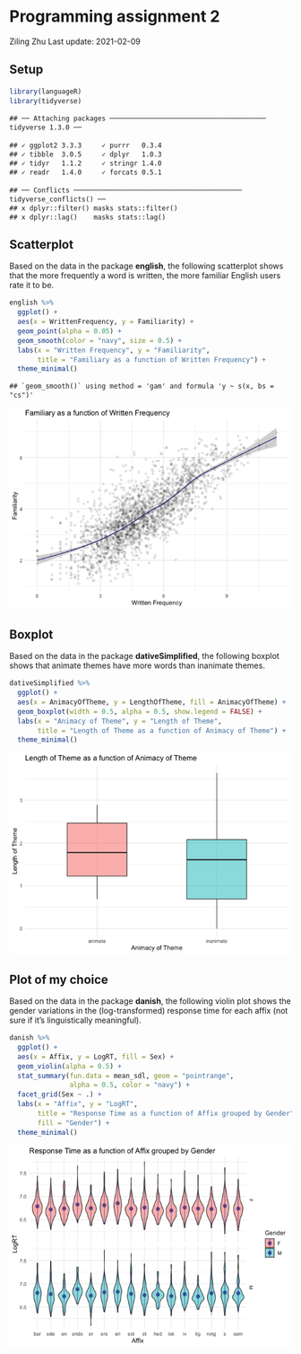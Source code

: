 Programming assignment 2
================
Ziling Zhu
Last update: 2021-02-09

## Setup

``` r
library(languageR)
library(tidyverse)
```

    ## ── Attaching packages ─────────────────────────────────────── tidyverse 1.3.0 ──

    ## ✓ ggplot2 3.3.3     ✓ purrr   0.3.4
    ## ✓ tibble  3.0.5     ✓ dplyr   1.0.3
    ## ✓ tidyr   1.1.2     ✓ stringr 1.4.0
    ## ✓ readr   1.4.0     ✓ forcats 0.5.1

    ## ── Conflicts ────────────────────────────────────────── tidyverse_conflicts() ──
    ## x dplyr::filter() masks stats::filter()
    ## x dplyr::lag()    masks stats::lag()

## Scatterplot

Based on the data in the package **english**, the following scatterplot
shows that the more frequently a word is written, the more familiar
English users rate it to be.

``` r
english %>% 
  ggplot() +
  aes(x = WrittenFrequency, y = Familiarity) +
  geom_point(alpha = 0.05) +
  geom_smooth(color = "navy", size = 0.5) +
  labs(x = "Written Frequency", y = "Familiarity",
       title = "Familiary as a function of Written Frequency") +
  theme_minimal()
```

    ## `geom_smooth()` using method = 'gam' and formula 'y ~ s(x, bs = "cs")'

![](README_files/figure-gfm/unnamed-chunk-2-1.png)<!-- -->

## Boxplot

Based on the data in the package **dativeSimplified**, the following
boxplot shows that animate themes have more words than inanimate themes.

``` r
dativeSimplified %>% 
  ggplot() +
  aes(x = AnimacyOfTheme, y = LengthOfTheme, fill = AnimacyOfTheme) +
  geom_boxplot(width = 0.5, alpha = 0.5, show.legend = FALSE) +
  labs(x = "Animacy of Theme", y = "Length of Theme",
       title = "Length of Theme as a function of Animacy of Theme") +
  theme_minimal()
```

![](README_files/figure-gfm/unnamed-chunk-3-1.png)<!-- -->

## Plot of my choice

Based on the data in the package **danish**, the following violin plot
shows the gender variations in the (log-transformed) response time for
each affix (not sure if it’s linguistically meaningful).

``` r
danish %>%
  ggplot() + 
  aes(x = Affix, y = LogRT, fill = Sex) +
  geom_violin(alpha = 0.5) +
  stat_summary(fun.data = mean_sdl, geom = "pointrange",
               alpha = 0.5, color = "navy") +
  facet_grid(Sex ~ .) +
  labs(x = "Affix", y = "LogRT",
       title = "Response Time as a function of Affix grouped by Gender",
       fill = "Gender") +
  theme_minimal()
```

![](README_files/figure-gfm/unnamed-chunk-4-1.png)<!-- -->
